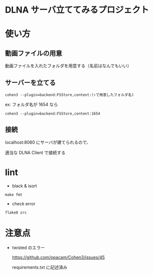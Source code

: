 # DLNA サーバ立ててみるプロジェクト

# 使い方

## 動画ファイルの用意

動画ファイルを入れたフォルダを用意する（名前はなんでもいい）

## サーバーを立てる

```
cohen3 --plugin=backend:FSStore,content:(↑で用意したフォルダ名)
```

ex: フォルダ名が 1654 なら

```
cohen3 --plugin=backend:FSStore,content:1654
```

## 接続

localhost:8080 にサーバが建てられるので、

適当な DLNA Client で接続する

# lint

- black & isort

```
make fmt
```

- check error

```
flake8 src
```

# 注意点

- twisted のエラー

  https://github.com/opacam/Cohen3/issues/45

  requirements.txt に記述済み
